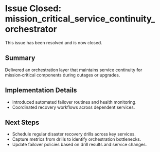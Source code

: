 # Issue Closed: mission_critical_service_continuity_orchestrator

This issue has been resolved and is now closed.

## Summary

Delivered an orchestration layer that maintains service continuity for mission‑critical components during outages or upgrades.

## Implementation Details

- Introduced automated failover routines and health monitoring.
- Coordinated recovery workflows across dependent services.

## Next Steps

- Schedule regular disaster recovery drills across key services.
- Capture metrics from drills to identify orchestration bottlenecks.
- Update failover policies based on drill results and service changes.
